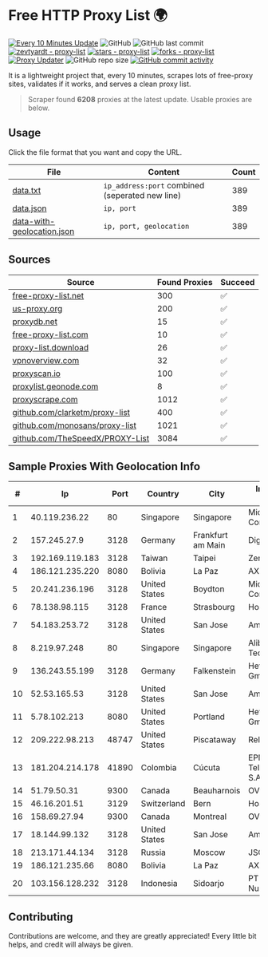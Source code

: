 
# Free HTTP Proxy List 🌍

[![Every 10 Minutes Update](https://github.com/mertguvencli/http-proxy-list/actions/workflows/main.yml/badge.svg?branch=main)](https://github.com/mertguvencli/http-proxy-list/actions/workflows/main.yml)
![GitHub](https://img.shields.io/github/license/mertguvencli/http-proxy-list)
![GitHub last commit](https://img.shields.io/github/last-commit/mertguvencli/http-proxy-list)
[![zevtyardt - proxy-list](https://img.shields.io/static/v1?label=zevtyardt&message=proxy-list&color=blue&logo=github)](https://github.com/zevtyardt/proxy-list "Go to GitHub repo")
[![stars - proxy-list](https://img.shields.io/github/stars/zevtyardt/proxy-list?style=social)](https://github.com/zevtyardt/proxy-list)
[![forks - proxy-list](https://img.shields.io/github/forks/zevtyardt/proxy-list?style=social)](https://github.com/zevtyardt/proxy-list)
[![Proxy Updater](https://github.com/zevtyardt/proxy-list/workflows/Proxy%20Updater/badge.svg)](https://github.com/zevtyardt/proxy-list/actions?query=workflow:"Proxy+Updater")
![GitHub repo size](https://img.shields.io/github/repo-size/zevtyardt/proxy-list)
[![GitHub commit activity](https://img.shields.io/github/commit-activity/m/zevtyardt/proxy-list?logo=commits)](https://github.com/zevtyardt/proxy-list/commits/main)

It is a lightweight project that, every 10 minutes, scrapes lots of free-proxy sites, validates if it works, and serves a clean proxy list.

> Scraper found **6208** proxies at the latest update. Usable proxies are below.

## Usage

Click the file format that you want and copy the URL.

|File|Content|Count|
|----|-------|-----|
|[data.txt](https://raw.githubusercontent.com/mertguvencli/http-proxy-list/main/proxy-list/data.txt)|`ip_address:port` combined (seperated new line)|389|
|[data.json](https://raw.githubusercontent.com/mertguvencli/http-proxy-list/main/proxy-list/data.json)|`ip, port`|389|
|[data-with-geolocation.json](https://raw.githubusercontent.com/mertguvencli/http-proxy-list/main/proxy-list/data-with-geolocation.json)|`ip, port, geolocation`|389|

## Sources

|Source|Found Proxies|Succeed|
|------|-------------|-------|
|[free-proxy-list.net](https://free-proxy-list.net)|300|✅|
|[us-proxy.org](https://www.us-proxy.org)|200|✅|
|[proxydb.net](http://proxydb.net)|15|✅|
|[free-proxy-list.com](https://free-proxy-list.com/?page=&port=&type%5B%5D=http&type%5B%5D=https&up_time=0&search=Search)|10|✅|
|[proxy-list.download](https://www.proxy-list.download/HTTP)|26|✅|
|[vpnoverview.com](https://vpnoverview.com/privacy/anonymous-browsing/free-proxy-servers)|32|✅|
|[proxyscan.io](https://www.proxyscan.io)|100|✅|
|[proxylist.geonode.com](https://proxylist.geonode.com/api/proxy-list?limit=300&page=1&sort_by=lastChecked&sort_type=desc&protocols=http,https)|8|✅|
|[proxyscrape.com](https://api.proxyscrape.com/v2/?request=displayproxies&protocol=http&timeout=10000&country=all&ssl=all&anonymity=all)|1012|✅|
|[github.com/clarketm/proxy-list](https://raw.githubusercontent.com/clarketm/proxy-list/master/proxy-list-raw.txt)|400|✅|
|[github.com/monosans/proxy-list](https://raw.githubusercontent.com/monosans/proxy-list/main/proxies/http.txt)|1021|✅|
|[github.com/TheSpeedX/PROXY-List](https://raw.githubusercontent.com/TheSpeedX/PROXY-List/master/http.txt)|3084|✅|


## Sample Proxies With Geolocation Info

|#|Ip|Port|Country|City|Internet Service Provider|
|-|--|----|-------|----|-------------------------|
|1|40.119.236.22|80|Singapore|Singapore|Microsoft Corporation|
|2|157.245.27.9|3128|Germany|Frankfurt am Main|DigitalOcean, LLC|
|3|192.169.119.183|3128|Taiwan|Taipei|Zenlayer Inc|
|4|186.121.235.220|8080|Bolivia|La Paz|AXS Bolivia S. A.|
|5|20.241.236.196|3128|United States|Boydton|Microsoft Corporation|
|6|78.138.98.115|3128|France|Strasbourg|Host Europe GmbH|
|7|54.183.253.72|3128|United States|San Jose|Amazon.com, Inc.|
|8|8.219.97.248|80|Singapore|Singapore|Alibaba (US) Technology Co., Ltd.|
|9|136.243.55.199|3128|Germany|Falkenstein|Hetzner Online GmbH|
|10|52.53.165.53|3128|United States|San Jose|Amazon.com, Inc.|
|11|5.78.102.213|8080|United States|Portland|Hetzner Online GmbH|
|12|209.222.98.213|48747|United States|Piscataway|ReliableSite.Net LLC|
|13|181.204.214.178|41890|Colombia|Cúcuta|EPM Telecomunicaciones S.A. E.S.P.|
|14|51.79.50.31|9300|Canada|Beauharnois|OVH SAS|
|15|46.16.201.51|3129|Switzerland|Bern|Hosteur SA|
|16|158.69.27.94|9300|Canada|Montreal|OVH SAS|
|17|18.144.99.132|3128|United States|San Jose|Amazon.com, Inc.|
|18|213.171.44.134|3128|Russia|Moscow|JSC Comcor|
|19|186.121.235.66|8080|Bolivia|La Paz|AXS Bolivia S. A.|
|20|103.156.128.232|3128|Indonesia|Sidoarjo|PT Skynet Lintas Nusantara|



## Contributing

Contributions are welcome, and they are greatly appreciated! Every
little bit helps, and credit will always be given.

